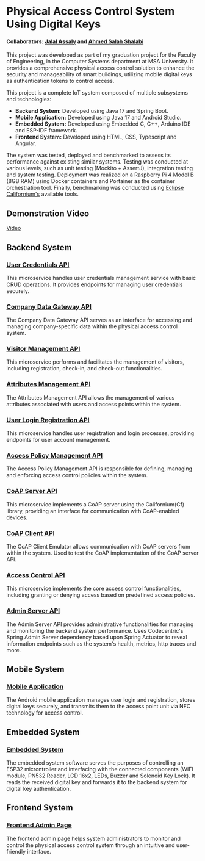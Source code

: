 # Physical Access Control System Using Digital Keys
#### Collaborators: [Jalal Assaly](https://github.com/Jalal-Assaly) and [Ahmed Salah Shalabi](https://github.com/AhmedShalabi01)
This project was developed as part of my graduation project for the Faculty of Engineering, in the Computer Systems department at MSA University. It provides a comprehensive physical access control solution to enhance the security and manageability of smart buildings, utilizing mobile digital keys as authentication tokens to control access.

This project is a complete IoT system composed of multiple subsystems and technologies:
- **Backend System:** Developed using Java 17 and Spring Boot.
- **Mobile Application:** Developed using Java 17 and Android Studio.
- **Embedded System:** Developed using Embedded C, C++, Arduino IDE and ESP-IDF framework.
- **Frontend System:** Developed using HTML, CSS, Typescript and Angular.

The system was tested, deployed and benchmarked to assess its performance against existing similar systems. Testing was conducted at various levels, such as unit testing (Mockito + AssertJ), integration testing and system testing. Deployment was realized on a Raspberry Pi 4 Model B (8GB RAM) using Docker containers and Portainer as the container orchestration tool. Finally, benchmarking was conducted using [Eclipse Californium's](https://github.com/eclipse-californium/californium.git) available tools.

## Demonstration Video
[Video](https://drive.google.com/file/d/1fbGVf5QVrfla25-C9wlf16yCCj4XdmEq/view?usp=sharing)

## Backend System

### [User Credentials API](https://github.com/Jalal-Assaly/user-credentials-api)
This microservice handles user credentials management service with basic CRUD operations. It provides endpoints for managing user credentials securely.

### [Company Data Gateway API](https://github.com/Jalal-Assaly/company-data-gateway-api)
The Company Data Gateway API serves as an interface for accessing and managing company-specific data within the physical access control system.

### [Visitor Management API](https://github.com/Jalal-Assaly/visitor-management-api)
This microservice performs and facilitates the management of visitors, including registration, check-in, and check-out functionalities.

### [Attributes Management API](https://github.com/AhmedShalabi01/attributes-management-api)
The Attributes Management API allows the management of various attributes associated with users and access points within the system.

### [User Login Registration API](https://github.com/AhmedShalabi01/user-login-registration-api)
This microservice handles user registration and login processes, providing endpoints for user account management.

### [Access Policy Management API](https://github.com/AhmedShalabi01/access-policy-management-api)
The Access Policy Management API is responsible for defining, managing and enforcing access control policies within the system.

### [CoAP Server API](https://github.com/Jalal-Assaly/coap-server-api)
This microservice implements a CoAP server using the Californium(Cf) library, providing an interface for communication with CoAP-enabled devices.

### [CoAP Client API](https://github.com/Jalal-Assaly/coap-client-emulator)
The CoAP Client Emulator allows communication with CoAP servers from within the system. Used to test the CoAP implementation of the CoAP server API.

### [Access Control API](https://github.com/Jalal-Assaly/access-control-api)
This microservice implements the core access control functionalities, including granting or denying access based on predefined access policies.

### [Admin Server API](https://github.com/Jalal-Assaly/admin-server-api)
The Admin Server API provides administrative functionalities for managing and monitoring the backend system performance. Uses Codecentric's Spring Admin Server dependency based upon Spring Actuator to reveal information endpoints such as the system's health, metrics, http traces and more.

## Mobile System

### [Mobile Application](https://github.com/AhmedShalabi01/pacs-mobile-application)
The Android mobile application manages user login and registration, stores digital keys securely, and transmits them to the access point unit via NFC technology for access control.

## Embedded System

### [Embedded System](https://github.com/Jalal-Assaly/pacs-embedded-client)
The embedded system software serves the purposes of controlling an ESP32 microntroller and interfacing with the connected components (WIFI module, PN532 Reader, LCD 16x2, LEDs, Buzzer and Solenoid Key Lock). It reads the received digital key and forwards it to the backend system for digital key authentication.

## Frontend System

### [Frontend Admin Page](https://github.com/Jalal-Assaly/pacs-ui.git)
The frontend admin page helps system administrators to monitor and control the physical access control system through an intuitive and user-friendly interface.
